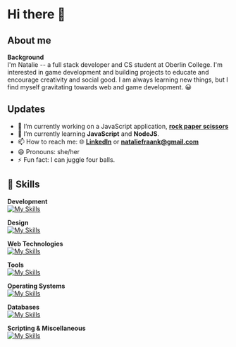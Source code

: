 # Hi there 👋

## About me
**Background**</br>
I'm Natalie -- a full stack developer and CS student at Oberlin College. I'm interested in game development and building projects to educate and encourage creativity and social good. I am always learning new things, but I find myself gravitating towards web and game development. 😀 

## Updates
- 🔭 I’m currently working on a JavaScript application, **[rock paper scissors](https://github.com/nataliefraank/rockpaper)**
- 🌱 I’m currently learning **JavaScript** and **NodeJS**.
- 📫 How to reach me: 🌐 **[LinkedIn](https://www.linkedin.com/in/nataliefraank/)** or **[nataliefraank@gmail.com](mailto:nataliefraank@gmail.com)**
- 😄 Pronouns: she/her
- ⚡ Fun fact: I can juggle four balls.

## 🔧 Skills 
**Development**</br>
[![My Skills](https://skillicons.dev/icons?i=java,js,nodejs,py,ruby,rust&theme=light)](https://skillicons.dev)

**Design**</br>
[![My Skills](https://skillicons.dev/icons?i=figma,flutter)](https://skillicons.dev)

**Web Technologies**</br>
[![My Skills](https://skillicons.dev/icons?i=html,css)](https://skillicons.dev)

**Tools**</br>
[![My Skills](https://skillicons.dev/icons?i=git,github,vscode,visualstudio)](https://skillicons.dev)

**Operating Systems**</br>
[![My Skills](https://skillicons.dev/icons?i=linux,ubuntu)](https://skillicons.dev)

**Databases**</br>
[![My Skills](https://skillicons.dev/icons?i=mysql)](https://skillicons.dev)

**Scripting & Miscellaneous**</br>
[![My Skills](https://skillicons.dev/icons?i=bash,latex)](https://skillicons.dev)
